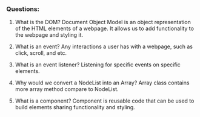 ### Questions:
1. What is the DOM? Document Object Model is an object representation of the HTML elements of a webpage. It allows us to add functionality to the webpage and styling it.

2. What is an event? Any interactions a user has with a webpage, such as click, scroll, and etc.

3. What is an event listener? Listening for specific events on specific elements.

4. Why would we convert a NodeList into an Array? Array class contains more array method compare to NodeList.

5. What is a component? Component is reusable code that can be used to build elements sharing functionality and styling.

